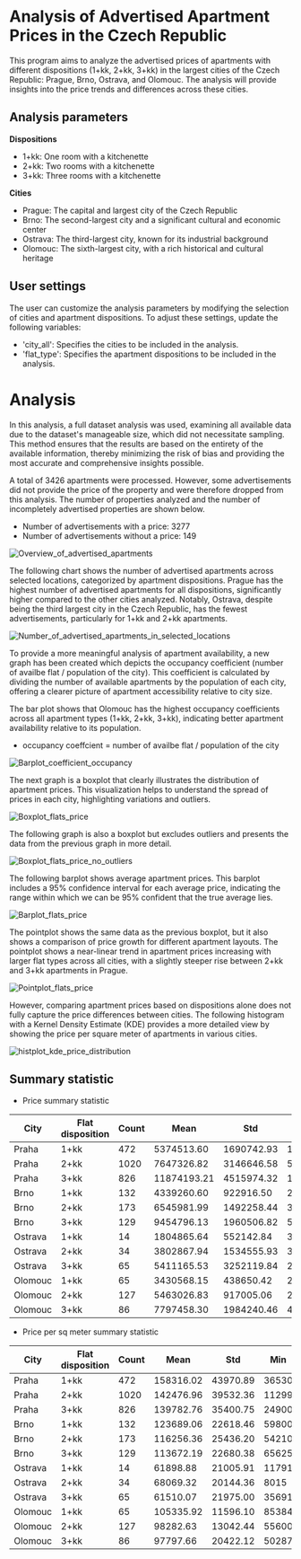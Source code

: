 # Analysis of Advertised Apartment Prices in the Czech Republic

This program aims to analyze the advertised prices of apartments with different dispositions (1+kk, 2+kk, 3+kk) in the largest cities of the Czech Republic: Prague, Brno, Ostrava, and Olomouc. The analysis will provide insights into the price trends and differences across these cities.

## Analysis parameters

**Dispositions**
* 1+kk: One room with a kitchenette
* 2+kk: Two rooms with a kitchenette
* 3+kk: Three rooms with a kitchenette

**Cities**
* Prague: The capital and largest city of the Czech Republic
* Brno: The second-largest city and a significant cultural and economic center
* Ostrava: The third-largest city, known for its industrial background
* Olomouc: The sixth-largest city, with a rich historical and cultural heritage

## User settings
The user can customize the analysis parameters by modifying the selection of cities and apartment dispositions. To adjust these settings, update the following variables:

* 'city_all': Specifies the cities to be included in the analysis.
* 'flat_type': Specifies the apartment dispositions to be included in the analysis.

# Analysis 
In this analysis, a full dataset analysis was used, examining all available data due to the dataset's manageable size, which did not necessitate sampling. This method ensures that the results are based on the entirety of the available information, thereby minimizing the risk of bias and providing the most accurate and comprehensive insights possible.

A total of 3426 apartments were processed. However, some advertisements did not provide the price of the property and were therefore dropped from this analysis. The number of properties analyzed and the number of incompletely advertised properties are shown below.
* Number of advertisements with a price: 3277
* Number of advertisements without a price: 149

![Overview_of_advertised_apartments](https://github.com/user-attachments/assets/65dfadbe-601e-4ada-8979-ff72b1a87f02)

The following chart shows the number of advertised apartments  across selected locations, categorized by apartment dispositions. Prague has the highest number of advertised apartments for all dispositions, significantly higher compared to the other cities analyzed. Notably, Ostrava, despite being the third largest city in the Czech Republic, has the fewest advertisements, particularly for 1+kk and 2+kk apartments.

![Number_of_advertised_apartments_in_selected_locations](https://github.com/user-attachments/assets/06b6b4d0-95a7-4eb8-836f-f971c1fd4452)

To provide a more meaningful analysis of apartment availability, a new graph has been created which depicts the occupancy coefficient (number of availbe flat / population of the city). This coefficient is calculated by dividing the number of available apartments by the population of each city, offering a clearer picture of apartment accessibility relative to city size.

The bar plot shows that Olomouc has the highest occupancy coefficients across all apartment types (1+kk, 2+kk, 3+kk), indicating better apartment availability relative to its population.

* occupancy coeffcient = number of availbe flat / population of the city

![Barplot_coefficient_occupancy](https://github.com/user-attachments/assets/70fa2442-d11f-46a2-a624-59bd380792f4)

The next graph is a boxplot that clearly illustrates the distribution of apartment prices. This visualization helps to understand the spread of prices in each city, highlighting variations and outliers.

![Boxplot_flats_price](https://github.com/user-attachments/assets/0d36020c-08bf-4618-8c5e-93b3d4332374)

The following graph is also a boxplot but excludes outliers and presents the data from the previous graph in more detail.

![Boxplot_flats_price_no_outliers](https://github.com/user-attachments/assets/318a53ce-2fc6-4ac2-bbee-b01c3b8ef582)

The following barplot shows average apartment prices. This barplot includes a 95% confidence interval for each average price, indicating the range within which we can be 95% confident that the true average lies. 

![Barplot_flats_price](https://github.com/user-attachments/assets/1a73c70e-0fec-4cbc-a377-375c0ed9fcf6)

The pointplot shows the same data as the previous boxplot, but it also shows a comparison of price growth for different apartment layouts. The pointplot shows a near-linear trend in apartment prices increasing with larger flat types across all cities, with a slightly steeper rise between 2+kk and 3+kk apartments in Prague.

![Pointplot_flats_price](https://github.com/user-attachments/assets/9f67c33e-a8d7-49f6-bb90-3d9abd271f1a)

However, comparing apartment prices based on dispositions alone does not fully capture the price differences between cities. The following histogram with a Kernel Density Estimate (KDE) provides a more detailed view by showing the price per square meter of apartments in various cities.

![histplot_kde_price_distribution](https://github.com/user-attachments/assets/cba6d641-0113-4b88-a261-9d5309dafc25)


## Summary statistic
* Price summary statistic

| City    | Flat disposition | Count          | Mean          | Std        | Min       | 25%        | 50%        | 75%        | Max       |
| -----   | -----            | -----          | -----         | -----      | -----     | -----      | -----      | -----      | -----     |
| Praha   | 1+kk             | 472            | 5374513.60    | 1690742.93 |1435000    | 4309420    | 5390000    |6300000     |17390000   |
| Praha   | 2+kk             | 1020           | 7647326.82    | 3146646.58 |550000     | 6199750    | 7348700    |8590000     |52900000   |
| Praha   | 3+kk             | 826            | 11874193.21   | 4515974.32 |1987000    | 9292500    | 11000000   |13474225    |57500000   |
| Brno    | 1+kk             | 132            | 4339260.60    | 922916.50  |2290000    | 3699750    | 4219000    |4931635     |6990000    |
| Brno    | 2+kk             | 173            | 6545981.99    | 1492258.44 |3675000    | 5500000    | 6390000    |7362500     |11900000   |
| Brno    | 3+kk             | 129            | 9454796.13    | 1960506.82 |5500000    | 7990000    | 9300000    |10929000    |15100000   |
| Ostrava | 1+kk             | 14             | 1804865.64    | 552142.84  |389120     | 1670000    | 1999000    |1999000     |2846700    |
| Ostrava | 2+kk             | 34             | 3802867.94    | 1534555.93 |360680     | 2800000    | 3761702    |4824670     |8300000    |
| Ostrava | 3+kk             | 65             | 5411165.53    | 3252119.84 |2390000    | 3250000    | 4250000    |6990000     |18100000   |
| Olomouc | 1+kk             | 65             | 3430568.15    | 438650.42  |2020000    | 3150000    | 3400000    |3650000     |4490000    |
| Olomouc | 2+kk             | 127            | 5463026.83    | 917005.06  |2780000    | 4925000    | 5390000    |5810375     |9776500    |
| Olomouc | 3+kk             | 86             | 7797458.30    | 1984240.46 |4080000    | 6705000    |7467000     |8315000     |18990000   |

* Price per sq meter summary statistic
  
| City    | Flat disposition | Count          | Mean          | Std        | Min       | 25%        | 50%        | 75%        | Max       |
| -----   | -----            | -----          | -----         | -----      | -----     | -----      | -----      | -----      | -----     |
| Praha   | 1+kk             | 472            | 158316.02     | 43970.89   | 36530     | 136189     | 160500     | 178131     | 399437    |
| Praha   | 2+kk             | 1020           | 142476.96     | 39532.36   | 11299     | 121084     | 141510     | 163037     | 424390    |
| Praha   | 3+kk             | 826            | 139782.76     | 35400.75   | 24900     | 117896     | 139791     | 160075     | 471311    |
| Brno    | 1+kk             | 132            | 123689.06     | 22618.46   | 59800     | 113131     | 120312     | 135208     | 211402    |
| Brno    | 2+kk             | 173            | 116256.36     | 25436.20   | 54210     | 101666     | 118809     | 132682     | 196491    |
| Brno    | 3+kk             | 129            | 113672.19     | 22680.38   | 65625     | 96352      | 112777     | 122717     | 175581    |
| Ostrava | 1+kk             | 14             | 61898.88      | 21005.91   | 11791     | 50295      | 69465      | 74550      | 91829     |
| Ostrava | 2+kk             | 34             | 68069.32      | 20144.36   | 8015      | 60581      | 69922      | 81783      | 94150     |
| Ostrava | 3+kk             | 65             | 61510.07      | 21975.00   | 35691     | 46428      | 56578      | 72237      | 137121    |
| Olomouc | 1+kk             | 65             | 105335.92     | 11596.10   | 85384     | 96861      | 103000     | 108285     | 137931    |
| Olomouc | 2+kk             | 127            | 98282.63      | 13042.44   | 55600     | 91642      | 97483      | 103975     | 131276    |
| Olomouc | 3+kk             | 86             | 97797.66      | 20422.12   | 50287     | 85200      | 96953      | 107066     |171081     |
